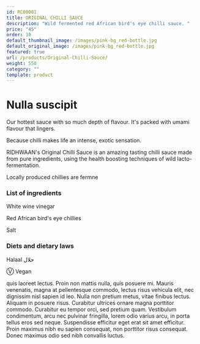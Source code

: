 ```yaml
---
id: RC00001
title: ORIGINAL CHILLI SAUCE
description: "Wild fermented red African bird's eye chilli sauce. "
price: "45"
order: 10
default_thumbnail_image: /images/pink-bg_red-bottle.jpg
default_original_image: /images/pink-bg_red-bottle.jpg
featured: true
url: /products/Original-Chilli-Sauce/
weight: 550
category: ""
template: product
---
```

# Nulla suscipit

Our hottest sauce with so much depth of flavour. It's packed with umami flavour that lingers.

Because chilli makes life an intense, exotic sensation.

RIDHWAAN's Original Chilli Sauce is an amazing tasting chilli sauce made from pure ingredients, using the health boosting techniques of wild lacto-fermentation.

Locally produced chillies are fermne

### List of ingredients

White wine vinegar

Red African bird's eye chillies

Salt

### Diets and dietary laws

Halaal حلال

Ⓥ Vegan



quis laoreet lectus. Proin non mattis nulla, quis posuere mi. Mauris venenatis, magna at pellentesque commodo, lectus risus vehicula elit, nec dignissim nisl sapien id leo. Nulla non pretium metus, vitae finibus lectus. Aliquam in posuere risus. Curabitur ultrices ornare magna porttitor commodo. Curabitur eu tempor orci, sed pretium quam. Vestibulum condimentum, arcu nec pulvinar fringilla, lorem odio varius arcu, in porta tellus eros sed neque. Suspendisse efficitur eget erat sit amet efficitur. Proin maximus nibh eu sapien consequat, non porttitor risus consequat. Donec maximus odio sed nibh convallis luctus.